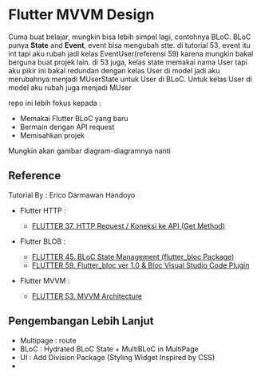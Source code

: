 # Flutter MVVM Design
Cuma buat belajar, mungkin bisa lebih simpel lagi, contohnya BLoC. BLoC punya **State** and **Event**, event bisa mengubah stte. di tutorial 53, event itu int tapi aku rubah jadi kelas EventUser(referensi 59) karena mungkin bakal berguna buat projek lain. di 53 juga, kelas state memakai nama User tapi aku pikir ini bakal redundan dengan kelas User di model jadi aku merubahnya menjadi MUserState untuk User di BLoC. Untuk kelas User di model aku rubah juga menjadi MUser

repo ini lebih fokus kepada : 
- Memakai Flutter BLoC yang baru
- Bermain dengan API request
- Memisahkan projek

Mungkin akan gambar diagram-diagramnya nanti

## Reference 

Tutorial By : Erico Darmawan Handoyo

- Flutter HTTP : 
    - [FLUTTER 37. HTTP Request / Koneksi ke API (Get Method)](https://www.youtube.com/watch?v=wZMCS2W82UI&list=PLZQbl9Jhl-VACm40h5t6QMDB92WlopQmV&index=37)

- Flutter BLOB :
    - [FLUTTER 45. BLoC State Management (flutter_bloc Package)](https://www.youtube.com/watch?v=PyJmvb34Mq0&list=PLZQbl9Jhl-VACm40h5t6QMDB92WlopQmV&index=45)
    - [FLUTTER 59. Flutter_bloc ver 1.0 & Bloc Visual Studio Code Plugin](https://www.youtube.com/watch?v=5sNTyNT9u1g&list=PLZQbl9Jhl-VACm40h5t6QMDB92WlopQmV&index=59)

- Flutter MVVM :
    - [FLUTTER 53. MVVM Architecture](https://www.youtube.com/watch?v=5ZwNx9GG3pc&list=PLZQbl9Jhl-VACm40h5t6QMDB92WlopQmV&index=53)

## Pengembangan Lebih Lanjut

- Multipage : route
- BLoC : Hydrated BLoC State + MultiBLoC in MultiPage
- UI : Add Division Package (Styling Widget Inspired by CSS)
- 